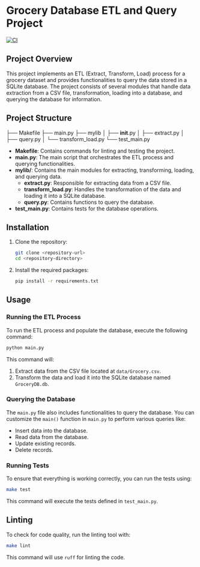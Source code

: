 # Grocery Database ETL and Query Project
[![CI](https://github.com/nogibjj/sqlite-lab-zx/actions/workflows/cicd.yml/badge.svg)](https://github.com/nogibjj/sqlite-lab-zx/actions/workflows/cicd.yml)

## Project Overview

This project implements an ETL (Extract, Transform, Load) process for a grocery dataset and provides functionalities to query the data stored in a SQLite database. The project consists of several modules that handle data extraction from a CSV file, transformation, loading into a database, and querying the database for information.

## Project Structure

├── Makefile
├── main.py
├── mylib
│   ├── __init__.py
│   ├── extract.py
│   ├── query.py
│   └── transform_load.py
└── test_main.py

- **Makefile**: Contains commands for linting and testing the project.
- **main.py**: The main script that orchestrates the ETL process and querying functionalities.
- **mylib/**: Contains the main modules for extracting, transforming, loading, and querying data.
  - **extract.py**: Responsible for extracting data from a CSV file.
  - **transform_load.py**: Handles the transformation of the data and loading it into a SQLite database.
  - **query.py**: Contains functions to query the database.
- **test_main.py**: Contains tests for the database operations.

## Installation

1. Clone the repository:
   ```bash
   git clone <repository-url>
   cd <repository-directory>
   ```

2. Install the required packages:
   ```bash
   pip install -r requirements.txt
   ```

## Usage

### Running the ETL Process

To run the ETL process and populate the database, execute the following command:

```bash
python main.py
```

This command will:
1. Extract data from the CSV file located at `data/Grocery.csv`.
2. Transform the data and load it into the SQLite database named `GroceryDB.db`.

### Querying the Database

The `main.py` file also includes functionalities to query the database. You can customize the `main()` function in `main.py` to perform various queries like:

- Insert data into the database.
- Read data from the database.
- Update existing records.
- Delete records.

### Running Tests

To ensure that everything is working correctly, you can run the tests using:

```bash
make test
```

This command will execute the tests defined in `test_main.py`.

## Linting

To check for code quality, run the linting tool with:

```bash
make lint
```

This command will use `ruff` for linting the code.
